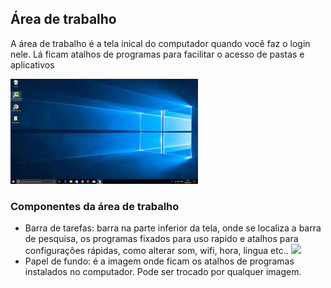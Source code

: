 <div>
    <h2 >Área de trabalho</h2>
    <p>A área de trabalho é a tela inical do computador quando você faz o login nele. Lá ficam atalhos de programas para facilitar o acesso de pastas e aplicativos</p>
    <img src="assets/img\AreaDeTrabalho.jpg"/>
    <h3>Componentes da área de trabalho</h3>
    <ul>
        <li>Barra de tarefas: barra na parte inferior da tela, onde se localiza a barra de pesquisa, os programas fixados para uso rapido e atalhos para configuraçôes rápidas, como alterar som, wifi, hora, lingua etc..
        <img src="assets/img/barraDeTarefas"/>
        <li>Papel de fundo: é a imagem onde ficam os atalhos de programas instalados no computador. Pode ser trocado por qualquer imagem.
    </ul>
    

</div>